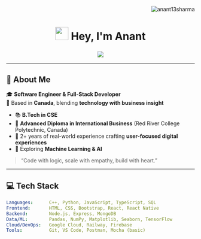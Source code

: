 <p align="right">
  <img src="https://komarev.com/ghpvc/?username=anant13sharma&label=Profile%20views&color=blue&style=flat" alt="anant13sharma" />
</p>

<h1 align="center">
  <img src="https://media.giphy.com/media/hvRJCLFzcasrR4ia7z/giphy.gif" width="35px"> Hey, I'm Anant
</h1>

<h3 align="center">
  <img src="https://readme-typing-svg.demolab.com?font=Fira+Code&weight=500&size=20&duration=4000&pause=2000&color=00F7FF&center=true&vCenter=true&multiline=true&width=700&height=60&lines=Coding+what+matters.;Full-stack+dev+who+loves+solving+problems.;Always+curious,+always+learning." />
</h3>




---

## 🧠 About Me

🎓 **Software Engineer & Full-Stack Developer**  
📍 Based in **Canada**, blending **technology with business insight**

- 📚 **B.Tech in CSE**
- 📘 **Advanced Diploma in International Business** (Red River College Polytechnic, Canada)
- 💼 2+ years of real-world experience crafting **user-focused digital experiences**
- 🚀 Exploring **Machine Learning & AI**

> “Code with logic, scale with empathy, build with heart.”

---

## 💻 Tech Stack

```yaml
Languages:      C++, Python, JavaScript, TypeScript, SQL
Frontend:       HTML, CSS, Bootstrap, React, React Native
Backend:        Node.js, Express, MongoDB
Data/ML:        Pandas, NumPy, Matplotlib, Seaborn, TensorFlow
Cloud/DevOps:   Google Cloud, Railway, Firebase
Tools:          Git, VS Code, Postman, Mocha (basic)
